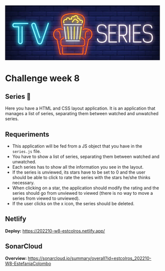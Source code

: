 ![banner-week5](dist/assets/bannerwk8.png)

# Challenge week 8

## Series 🎥

Here you have a HTML and CSS layout application. It is an application that manages a list of series, separating them between watched and unwatched series.

## Requeriments

-   This application will be fed from a JS object that you have in the `series.js` file.
-   You have to show a list of series, separating them between watched and unwatched.
-   Each series has to show all the information you see in the layout.
-   If the series is unviewed, its stars have to be set to 0 and the user should be able to click to rate the series with the stars he/she thinks necessary.
-   When clicking on a star, the application should modify the rating and the series should go from unviewed to viewed (there is no way to move a series from viewed to unviewed).
-   If the user clicks on the x icon, the series should be deleted.

## Netlify

**Deploy:** https://202210-w8-estcolros.netlify.app/

## SonarCloud

**Overview:** https://sonarcloud.io/summary/overall?id=estcolros_202210-W8-EstefaniaColombo
